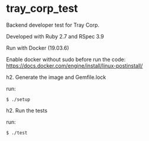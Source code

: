 # tray_corp_test
Backend developer test for Tray Corp.

Developed with Ruby 2.7 and RSpec 3.9

Run with Docker (19.03.6)

Enable docker without sudo before run the code:
https://docs.docker.com/engine/install/linux-postinstall/

h2. Generate the image and Gemfile.lock

run: 

<code>$ ./setup</code>

h2. Run the tests

run:

<code>$ ./test</code>
